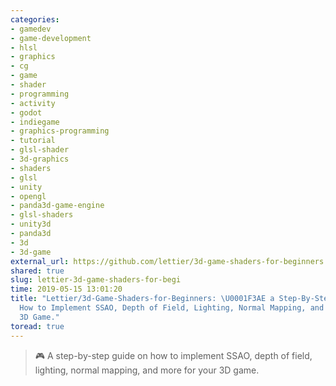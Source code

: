 ```yaml
---
categories:
- gamedev
- game-development
- hlsl
- graphics
- cg
- game
- shader
- programming
- activity
- godot
- indiegame
- graphics-programming
- tutorial
- glsl-shader
- 3d-graphics
- shaders
- glsl
- unity
- opengl
- panda3d-game-engine
- glsl-shaders
- unity3d
- panda3d
- 3d
- 3d-game
external_url: https://github.com/lettier/3d-game-shaders-for-beginners
shared: true
slug: lettier-3d-game-shaders-for-begi
time: 2019-05-15 13:01:20
title: "Lettier/3d-Game-Shaders-for-Beginners: \U0001F3AE a Step-By-Step Guide on
  How to Implement SSAO, Depth of Field, Lighting, Normal Mapping, and More for Your
  3D Game."
toread: true
---
```


> 🎮 A step-by-step guide on how to implement SSAO, depth of field, lighting, normal mapping, and more for your 3D game.